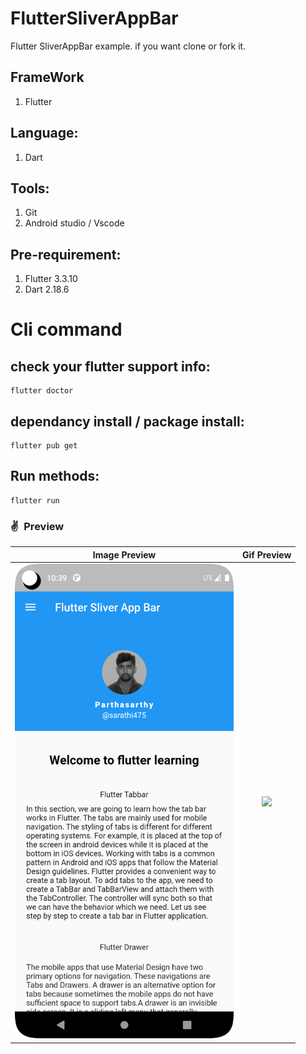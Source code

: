# FlutterSliverAppBar
Flutter SliverAppBar example. if you want clone or fork it.

## FrameWork
1. Flutter

## Language:
1. Dart

## Tools:
1. Git
2. Android studio / Vscode

## Pre-requirement:
1. Flutter 3.3.10
2. Dart 2.18.6

# Cli command
## check your flutter support info:

```
flutter doctor
```
## dependancy install / package install:
```
flutter pub get
```
## Run methods:
```
flutter run
```
### ✌&ensp;Preview

|           Image Preview            |            Gif Preview             |
|:----------------------------------:|:----------------------------------:|
| <img src="sample.png" width="350"> | <img src="sample.gif" width="350"> |
